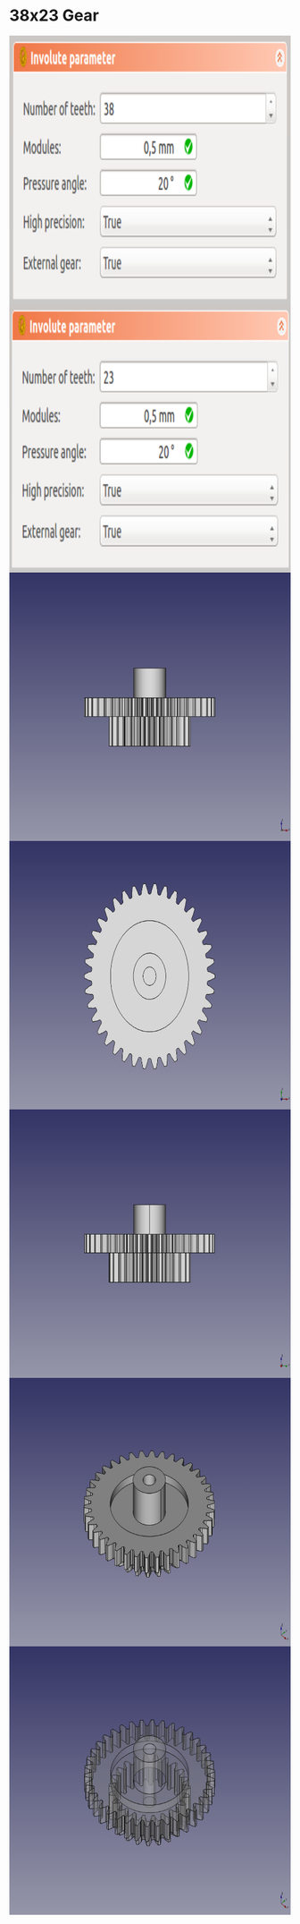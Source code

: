 # 38x23 Gear

<img src="../docs/38x23images/001.png" height="480" align="center">
<img src="../docs/38x23images/002.png" height="480" align="center">
<img src="../docs/38x23images/003.png" height="480" align="center">
<img src="../docs/38x23images/004.png" height="480" align="center">
<img src="../docs/38x23images/005.png" height="480" align="center">
<img src="../docs/38x23images/006.png" height="480" align="center">
<img src="../docs/38x23images/007.png" height="480" align="center">


